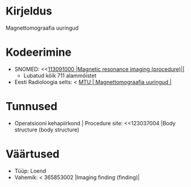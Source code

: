 # Kirjeldus
Magnettomograafia uuringud

# Kodeerimine
- SNOMED: <<[113091000 |Magnetic resonance imaging (procedure)||](concept:snomed-ct|113091000)
  - Lubatud kõik 711 alammõistet
- Eesti Radioloogia selts: < [MTU | Magnettomograafia uuringud |]()

# Tunnused
- Operatsiooni kehapiirkond | Procedure site: <<123037004 |Body structure (body structure)



# Väärtused
- Tüüp: Loend
- Vahemik: < 365853002 |Imaging finding (finding)|
